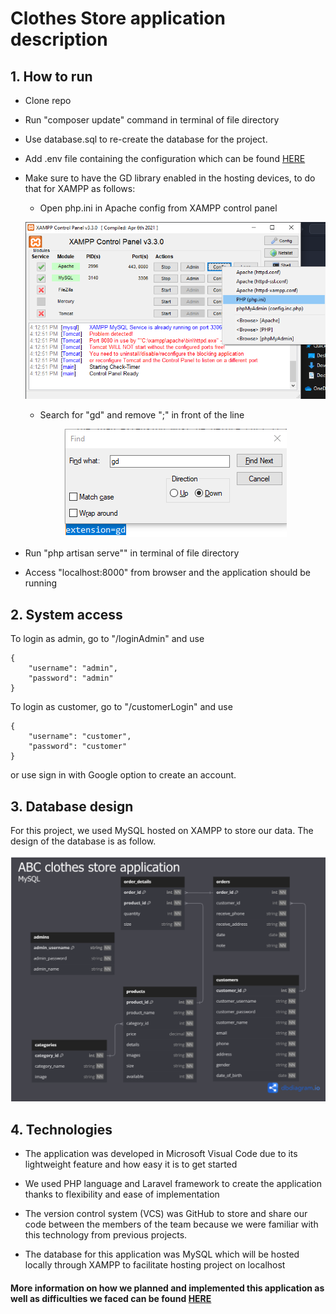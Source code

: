 # Clothes Store application description

## 1. How to run

- Clone repo

- Run "composer update" command in terminal of file directory

- Use database.sql to re-create the database for the project.

- Add .env file containing the configuration which can be found [HERE](https://drive.google.com/file/d/1HbktvUbadsGQMP8_pPJe6rC4jthWENpu/view?usp=sharing)

- Make sure to have the GD library enabled in the hosting devices, to do that for XAMPP as follows:

  + Open php.ini in Apache config from XAMPP control panel
  <p align="center">
    <img src="demo_images/xampp_control.png" alt="XAMPP Control Panel">
  </p>

  + Search for "gd" and remove ";" in front of the line

  <p align="center">
    <img src="demo_images/gd.png" alt="Remove ; for gd line">
  </p>

- Run "php artisan serve"" in terminal of file directory

- Access "localhost:8000" from browser and the application should be running

## 2. System access

To login as admin, go to "/loginAdmin" and use
```
{
    "username": "admin",
    "password": "admin"
}
```

To login as customer, go to "/customerLogin" and use
```
{
    "username": "customer",
    "password": "customer"
}
```
or use sign in with Google option to create an account.

## 3. Database design

For this project, we used MySQL hosted on XAMPP to store our data. The design of the database is as follow.

<p align="center">
  <img src="demo_images/database.png" alt="Database">
</p>

## 4. Technologies

- The application was developed in Microsoft Visual Code due to its lightweight feature and how easy it is to get started

- We used PHP language and Laravel framework to create the application thanks to flexibility and ease of implementation

- The version control system (VCS) was GitHub to store and share our code between the members of the team because we were familiar with this technology from previous projects.

- The database for this application was MySQL which will be hosted locally through XAMPP to facilitate hosting project on localhost

#### More information on how we planned and implemented this application as well as difficulties we faced can be found [HERE](https://drive.google.com/file/d/1yKHo5hseKr03QTK7N724MF-8FVyzJUXj/view?usp=sharing)